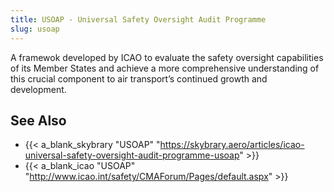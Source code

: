 ```yaml
---
title: USOAP - Universal Safety Oversight Audit Programme
slug: usoap
---
```


A framewok developed by ICAO to evaluate the safety oversight
capabilities of its Member States and achieve a more comprehensive
understanding of this crucial component to air transport’s continued growth
and development.


## See Also

* {{< a_blank_skybrary "USOAP" "https://skybrary.aero/articles/icao-universal-safety-oversight-audit-programme-usoap" >}}
* {{< a_blank_icao "USOAP" "http://www.icao.int/safety/CMAForum/Pages/default.aspx" >}}
